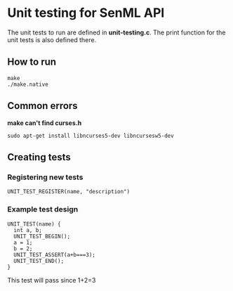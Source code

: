 # Unit testing for SenML API
The unit tests to run are defined in **unit-testing.c**. The print function for the unit tests is also defined there.

## How to run
```
make
./make.native
```

## Common errors


**make can't find curses.h**

`sudo apt-get install libncurses5-dev libncursesw5-dev`

## Creating tests
### Registering new tests

```UNIT_TEST_REGISTER(name, "description")```

### Example test design

```
UNIT_TEST(name) {
  int a, b;
  UNIT_TEST_BEGIN();
  a = 1;
  b = 2;
  UNIT_TEST_ASSERT(a+b===3);
  UNIT_TEST_END();
}
```
This test will pass since 1+2=3
